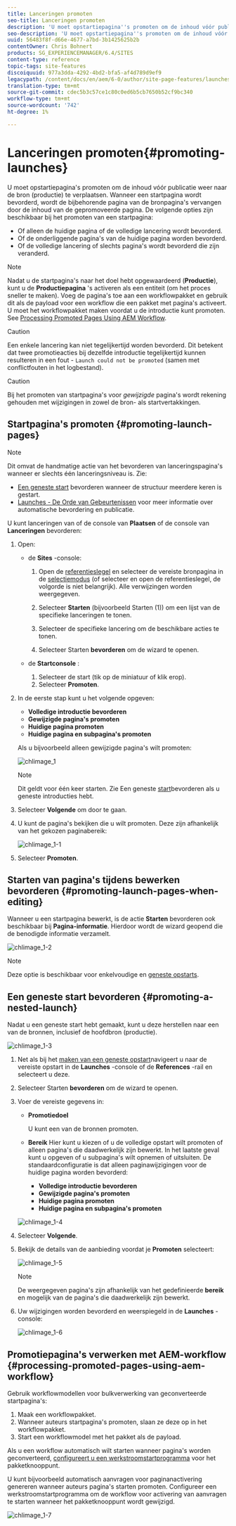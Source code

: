 ```yaml
---
title: Lanceringen promoten
seo-title: Lanceringen promoten
description: 'U moet opstartiepagina''s promoten om de inhoud vóór publicatie weer naar de bron (productie) te verplaatsen. '
seo-description: 'U moet opstartiepagina''s promoten om de inhoud vóór publicatie weer naar de bron (productie) te verplaatsen. '
uuid: 56483f8f-d66e-4677-a7bd-3b1425625b2b
contentOwner: Chris Bohnert
products: SG_EXPERIENCEMANAGER/6.4/SITES
content-type: reference
topic-tags: site-features
discoiquuid: 977a3dda-4292-4bd2-bfa5-af4d789d9ef9
legacypath: /content/docs/en/aem/6-0/author/site-page-features/launches
translation-type: tm+mt
source-git-commit: cdec5b3c57ce1c80c0ed6b5cb7650b52cf9bc340
workflow-type: tm+mt
source-wordcount: '742'
ht-degree: 1%

---
```



# Lanceringen promoten{#promoting-launches}

U moet opstartiepagina&#39;s promoten om de inhoud vóór publicatie weer naar de bron (productie) te verplaatsen. Wanneer een startpagina wordt bevorderd, wordt de bijbehorende pagina van de bronpagina&#39;s vervangen door de inhoud van de gepromoveerde pagina. De volgende opties zijn beschikbaar bij het promoten van een startpagina:

* Of alleen de huidige pagina of de volledige lancering wordt bevorderd.
* Of de onderliggende pagina&#39;s van de huidige pagina worden bevorderd.
* Of de volledige lancering of slechts pagina&#39;s wordt bevorderd die zijn veranderd.

>[!NOTE]
>
>Nadat u de startpagina&#39;s naar het doel hebt opgewaardeerd (**Productie**), kunt u de **Productiepagina** &#39;s activeren als een entiteit (om het proces sneller te maken). Voeg de pagina&#39;s toe aan een workflowpakket en gebruik dit als de payload voor een workflow die een pakket met pagina&#39;s activeert. U moet het workflowpakket maken voordat u de introductie kunt promoten. See [Processing Promoted Pages Using AEM Workflow](#processing-promoted-pages-using-aem-workflow).

>[!CAUTION]
>
>Een enkele lancering kan niet tegelijkertijd worden bevorderd. Dit betekent dat twee promotieacties bij dezelfde introductie tegelijkertijd kunnen resulteren in een fout - `Launch could not be promoted` (samen met conflictfouten in het logbestand).

>[!CAUTION]
>
>Bij het promoten van startpagina&#39;s voor *gewijzigde* pagina&#39;s wordt rekening gehouden met wijzigingen in zowel de bron- als startvertakkingen.

## Startpagina&#39;s promoten {#promoting-launch-pages}

>[!NOTE]
>
>Dit omvat de handmatige actie van het bevorderen van lanceringspagina&#39;s wanneer er slechts één lanceringsniveau is. Zie:
>
>* [Een geneste start](#promoting-a-nested-launch) bevorderen wanneer de structuur meerdere keren is gestart.
>* [Launches - De Orde van Gebeurtenissen](/help/sites-authoring/launches.md#launches-the-order-of-events) voor meer informatie over automatische bevordering en publicatie.

>



U kunt lanceringen van of de console van **Plaatsen** of de console van **Lanceringen** bevorderen:

1. Open:

   * de **Sites** -console:

      1. Open de [referentieslegel](/help/sites-authoring/author-environment-tools.md#references) en selecteer de vereiste bronpagina in de [selectiemodus](/help/sites-authoring/basic-handling.md) (of selecteer en open de referentieslegel, de volgorde is niet belangrijk). Alle verwijzingen worden weergegeven.

      1. Selecteer **Starten** (bijvoorbeeld Starten (1)) om een lijst van de specifieke lanceringen te tonen.
      1. Selecteer de specifieke lancering om de beschikbare acties te tonen.
      1. Selecteer Starten **bevorderen** om de wizard te openen.
   * de **Startconsole** :

      1. Selecteer de start (tik op de miniatuur of klik erop).
      1. Selecteer **Promoten**.


1. In de eerste stap kunt u het volgende opgeven:

   * **Volledige introductie bevorderen**
   * **Gewijzigde pagina&#39;s promoten**
   * **Huidige pagina promoten**
   * **Huidige pagina en subpagina&#39;s promoten**

   Als u bijvoorbeeld alleen gewijzigde pagina&#39;s wilt promoten:

   ![chlimage_1](assets/chlimage_1.png)

   >[!NOTE]
   >
   >Dit geldt voor één keer starten. Zie Een geneste [start](#promoting-a-nested-launch)bevorderen als u geneste introducties hebt.

1. Selecteer **Volgende** om door te gaan.
1. U kunt de pagina&#39;s bekijken die u wilt promoten. Deze zijn afhankelijk van het gekozen paginabereik:

   ![chlimage_1-1](assets/chlimage_1-1.png)

1. Selecteer **Promoten**.

## Starten van pagina&#39;s tijdens bewerken bevorderen {#promoting-launch-pages-when-editing}

Wanneer u een startpagina bewerkt, is de actie **Starten** bevorderen ook beschikbaar bij **Pagina-informatie**. Hierdoor wordt de wizard geopend die de benodigde informatie verzamelt.

![chlimage_1-2](assets/chlimage_1-2.png)

>[!NOTE]
>
>Deze optie is beschikbaar voor enkelvoudige en [geneste opstarts](#promoting-a-nested-launch).

## Een geneste start bevorderen {#promoting-a-nested-launch}

Nadat u een geneste start hebt gemaakt, kunt u deze herstellen naar een van de bronnen, inclusief de hoofdbron (productie).

![chlimage_1-3](assets/chlimage_1-3.png)

1. Net als bij het [maken van een geneste opstart](/help/sites-authoring/launches-creating.md#creating-a-nested-launch)navigeert u naar de vereiste opstart in de **Launches** -console of de **References** -rail en selecteert u deze.
1. Selecteer Starten **bevorderen** om de wizard te openen.

1. Voer de vereiste gegevens in:

   * **Promotiedoel**

      U kunt een van de bronnen promoten.

   * **Bereik** Hier kunt u kiezen of u de volledige opstart wilt promoten of alleen pagina&#39;s die daadwerkelijk zijn bewerkt. In het laatste geval kunt u opgeven of u subpagina&#39;s wilt opnemen of uitsluiten. De standaardconfiguratie is dat alleen paginawijzigingen voor de huidige pagina worden bevorderd:

      * **Volledige introductie bevorderen**
      * **Gewijzigde pagina&#39;s promoten**
      * **Huidige pagina promoten**
      * **Huidige pagina en subpagina&#39;s promoten**

   ![chlimage_1-4](assets/chlimage_1-4.png)

1. Selecteer **Volgende**.
1. Bekijk de details van de aanbieding voordat je **Promoten** selecteert:

   ![chlimage_1-5](assets/chlimage_1-5.png)

   >[!NOTE]
   >
   >De weergegeven pagina&#39;s zijn afhankelijk van het gedefinieerde **bereik** en mogelijk van de pagina&#39;s die daadwerkelijk zijn bewerkt.

1. Uw wijzigingen worden bevorderd en weerspiegeld in de **Launches** -console:

   ![chlimage_1-6](assets/chlimage_1-6.png)

## Promotiepagina&#39;s verwerken met AEM-workflow {#processing-promoted-pages-using-aem-workflow}

Gebruik workflowmodellen voor bulkverwerking van geconverteerde startpagina&#39;s:

1. Maak een workflowpakket.
1. Wanneer auteurs startpagina&#39;s promoten, slaan ze deze op in het workflowpakket.
1. Start een workflowmodel met het pakket als de payload.

Als u een workflow automatisch wilt starten wanneer pagina&#39;s worden geconverteerd, [configureert u een werkstroomstartprogramma](/help/sites-administering/workflows-starting.md#workflows-launchers) voor het pakketknooppunt.

U kunt bijvoorbeeld automatisch aanvragen voor paginanactivering genereren wanneer auteurs pagina&#39;s starten promoten. Configureer een werkstroomstartprogramma om de workflow voor activering van aanvragen te starten wanneer het pakketknooppunt wordt gewijzigd.

![chlimage_1-7](assets/chlimage_1-7.png)

